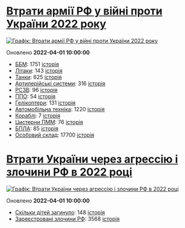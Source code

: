 # [Втрати армії РФ у війні проти України 2022 року](https://uadata.net/ukraine-russia-war-2022)
[![Графік: Втрати армії РФ у війні проти України 2022 року](https://uadata.net/screen?458005&u=%2Fukraine-russia-war-2022)](https://uadata.net/ukraine-russia-war-2022)

Оновлено **2022-04-01 10:00:00**

- [ББМ](https://uadata.net/ukraine-russia-war-2022/bbm): 1751 [історія](/ukraine-russia-war-2022/bbm.md)
- [Літаки](https://uadata.net/ukraine-russia-war-2022/planes): 143 [історія](/ukraine-russia-war-2022/planes.md)
- [Танки](https://uadata.net/ukraine-russia-war-2022/tanks): 625 [історія](/ukraine-russia-war-2022/tanks.md)
- [Артилерійські системи](https://uadata.net/ukraine-russia-war-2022/artilery): 316 [історія](/ukraine-russia-war-2022/artilery.md)
- [РСЗВ](https://uadata.net/ukraine-russia-war-2022/rszv): 96 [історія](/ukraine-russia-war-2022/rszv.md)
- [ППО](https://uadata.net/ukraine-russia-war-2022/ppo): 54 [історія](/ukraine-russia-war-2022/ppo.md)
- [Гелікоптери](https://uadata.net/ukraine-russia-war-2022/helicopters): 131 [історія](/ukraine-russia-war-2022/helicopters.md)
- [Автомобільна техніка](https://uadata.net/ukraine-russia-war-2022/auto): 1220 [історія](/ukraine-russia-war-2022/auto.md)
- [Кораблі](https://uadata.net/ukraine-russia-war-2022/ships): 7 [історія](/ukraine-russia-war-2022/ships.md)
- [Цистерни ПММ](https://uadata.net/ukraine-russia-war-2022/pmm): 76 [історія](/ukraine-russia-war-2022/pmm.md)
- [БПЛА](https://uadata.net/ukraine-russia-war-2022/bpla): 85 [історія](/ukraine-russia-war-2022/bpla.md)
- [Особовий склад](https://uadata.net/ukraine-russia-war-2022/people): 17700 [історія](/ukraine-russia-war-2022/people.md)
# [Втрати України через агрессію і злочини РФ в 2022 році](https://uadata.net/how-many-children-died-from-russia-aggression-2022)
[![Графік: Втрати України через агрессію і злочини РФ в 2022 році](https://uadata.net/screen?458005&u=%2Fhow-many-children-died-from-russia-aggression-2022)](https://uadata.net/how-many-children-died-from-russia-aggression-2022)

Оновлено **2022-04-01 10:00:00**

- [Скільки дітей загинуло](https://uadata.net/how-many-children-died-from-russia-aggression-2022/how-many-children-died): 148 [історія](/how-many-children-died-from-russia-aggression-2022/how-many-children-died.md)
- [Зареєстровані злочини РФ](https://uadata.net/how-many-children-died-from-russia-aggression-2022/registered-crimes): 3568 [історія](/how-many-children-died-from-russia-aggression-2022/registered-crimes.md)
